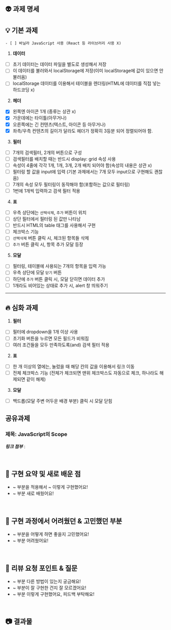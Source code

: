 <!-- PR의 제목은 "[n주차 과제] 과제명"으로 작성해 주세요 -->
<!-- PR은 리뷰어를 위한 글이에요. 자세하게 작성할수록 리뷰 작성이 더 용이해져요! -->
<!-- 해당 선택의 이유와 근거를 함께 적어 주면 더 좋아요! -->

## 👽 과제 명세

## 💡 기본 과제

    - [ ] 바닐라 JavaScript 사용 (React 등 라이브러리 사용 X)

1. **데이터**

- [ ] 초기 데이터는 데이터 파일을 별도로 생성해서 저장
- [ ] 이 데이터를 불러와서 localStorage에 저장(이미 localStorage에 값이 있으면 안 불러옴)
- [ ] localStorage 데이터를 이용해서 테이블을 렌더링(HTML에 데이터를 직접 넣는 하드코딩 x)

2. **헤더**

- [x] 왼쪽엔 아이콘 1개 (종류는 상관 x)
- [x] 가운데에는 타이틀(아무거나)
- [x] 오른쪽에는 긴 컨텐츠(텍스트, 아이콘 등 아무거나)
- [x] 좌측/우측 컨텐츠의 길이가 달라도 헤더가 정확히 3등분 되어 정렬되어야 함.

3. **필터**

- [ ] 7개의 검색필터, 2개의 버튼으로 구성
- [ ] 검색필터를 배치할 때는 반드시 display: grid 속성 사용
- [ ] 속성이 4줄에 각각 1개, 1개, 3개, 2개 배치 되어야 함(속성의 내용은 상관 x)
- [ ] 필터링 할 값을 input에 입력
      (기본 과제에서는 7개 모두 input으로 구현해도 괜찮음)
- [ ] 7개의 속성 모두 필터링이 동작해야 함(포함하는 값으로 필터링)
- [ ] 1번에 1개씩 입력하고 검색 필터 적용

4. **표**

- [ ] 우측 상단에는 `선택삭제`, `추가` 버튼이 위치
- [ ] 상단 필터에서 필터링 된 값만 나타남
- [ ] 반드시 HTML의 table 태그를 사용해서 구현
- [ ] 체크박스 기능
- [ ] `선택삭제` 버튼 클릭 시, 체크된 항목들 삭제
- [ ] `추가` 버튼 클릭 시, 항목 추가 모달 등장

5. **모달**

- [ ] 필터링, 테이블에 사용되는 7개의 항목을 입력 가능
- [ ] 우측 상단에 모달 `닫기` 버튼
- [ ] 하단에 `추가` 버튼 클릭 시, 모달 닫히면 데이터 추가
- [ ] 1개라도 비어있는 상태로 추가 시, alert 창 띄워주기

---

## 🔥 심화 과제

1. **필터**

- [ ] 필터에 dropdown을 1개 이상 사용
- [ ] 초기화 버튼을 누르면 모든 필드가 비워짐
- [ ] 여러 조건들을 모두 만족하도록(and) 검색 필터 적용

2. **표**

- [ ] 한 개 이상의 열에는, 눌렀을 때 해당 칸의 값을 이용해서 링크 이동
- [ ] 전체 체크박스 기능 (전체가 체크되면 맨위 체크박스도 자동으로 체크, 하나라도 해제되면 같이 해제)

3. **모달**

- [ ] 백드롭(모달 주변 어두운 배경 부분) 클릭 시 모달 닫힘

## 공유과제

### 제목: JavaScript의 Scope

**_링크 첨부_** :

<br />

## 🔧 구현 요약 및 새로 배운 점

- ~ 부분을 적용해서 ~ 이렇게 구현했어요!
- ~ 부분 새로 배웠어요!

<br />

## 🥲 구현 과정에서 어려웠던 & 고민했던 부분

- ~ 부분을 어떻게 하면 좋을지 고민했어요!
- ~ 부분 어려웠어요!

<br />

## 🔭 리뷰 요청 포인트 & 질문

- ~ 부분 다른 방법이 있는지 궁금해요!
- ~ 부분이 잘 구현한 건지 잘 모르겠어요!
- ~ 부분 이렇게 구현했어요, 피드백 부탁해요!

<br />

## 📷 결과물

<!-- 스크린샷, GIF, 동영상, 배포 링크 등 자유롭게 하되, 구현한 모든 기능이 포함되도록 결과물을 첨부해 주세요. -->
<!-- 애니메이션이나 동적 UI 확인이 필요한 경우 스크린샷만으로는 인정하지 않아요. -->
